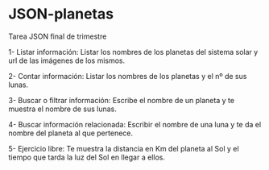# JSON-planetas
Tarea JSON final de trimestre

1- Listar información: Listar los nombres de los planetas del sistema solar y url de las imágenes de los mismos.

2- Contar información: Listar los nombres de los planetas y el nº de sus lunas.

3- Buscar o filtrar información: Escribe el nombre de un planeta y te muestra el nombre de sus lunas. 

4- Buscar información relacionada: Escribir el nombre de una luna y te da el nombre del planeta al que pertenece.

5- Ejercicio libre: Te muestra la distancia en Km del planeta al Sol y el tiempo que tarda la luz del Sol en llegar a ellos.
